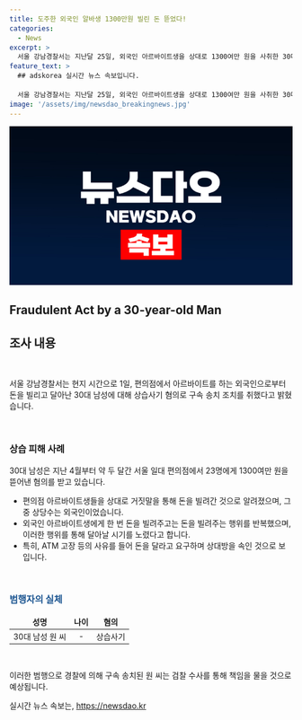 ```yaml
---
title: 도주한 외국인 알바생 1300만원 빌린 돈 뜯었다!
categories:
  - News
excerpt: >
  서울 강남경찰서는 지난달 25일, 외국인 아르바이트생을 상대로 1300여만 원을 사취한 30대 남성을 상습사기 혐의로 검찰에 구속 송치했다고 1일 밝혔다. 해당 남성은 편의점에서 ATM 고장을 핑계로 접근해 돈을 빌린 후 달아났으며, 피해자 중 상당수가 외국인이었다.
feature_text: >
  ## adskorea 실시간 뉴스 속보입니다.

  서울 강남경찰서는 지난달 25일, 외국인 아르바이트생을 상대로 1300여만 원을 사취한 30대 남성을 상습사기 혐의로 검찰에 구속 송치했다고 1일 밝혔다. 해당 남성은 편의점에서 ATM 고장을 핑계로 접근해 돈을 빌린 후 달아났으며, 피해자 중 상당수가 외국인이었다.
image: '/assets/img/newsdao_breakingnews.jpg'
---
```


<p><img src="/assets/img/newsdao_breakingnews.jpg" alt="adskorea 속보" /></p>

<h2>Fraudulent Act by a 30-year-old Man</h2>

<h2 data-ke-size="size26">조사 내용</h2>

<p data-ke-size="size16">&nbsp;</p>

<p>서울 강남경찰서는 현지 시간으로 1일, 편의점에서 아르바이트를 하는 외국인으로부터 돈을 빌리고 달아난 30대 남성에 대해 상습사기 혐의로 구속 송치 조치를 취했다고 밝혔습니다.</p>

<p data-ke-size="size16">&nbsp;</p>

<h3>상습 피해 사례</h3>

<p data-ke-size="size16">30대 남성은 지난 4월부터 약 두 달간 서울 일대 편의점에서 23명에게 1300여만 원을 뜯어낸 혐의를 받고 있습니다. </p>

<ul>
<li>편의점 아르바이트생들을 상대로 거짓말을 통해 돈을 빌려간 것으로 알려졌으며, 그중 상당수는 외국인이었습니다.</li>
<li>외국인 아르바이트생에게 한 번 돈을 빌려주고는 돈을 빌려주는 행위를 반복했으며, 이러한 행위를 통해 달아날 시기를 노렸다고 합니다. </li>
<li>특히, ATM 고장 등의 사유를 들어 돈을 달라고 요구하며 상대방을 속인 것으로 보입니다.</li>
</ul>

<p data-ke-size="size16">&nbsp;</p>

<h3><b><span style="color: #1a5490;">범행자의 실체</span></b></h3>

<table>
<thead>
<tr>
<td style="text-align: center; height: 17px;"><b>성명</b></td>
<td style="text-align: center; height: 17px;"><b>나이</b></td>
<td style="text-align: center; height: 17px;"><b>혐의</b></td>
</tr>
</thead>
<tbody>
<tr>
<td style="text-align: center; height: 17px;">30대 남성 원 씨</td>
<td style="text-align: center; height: 17px;">-</td>
<td style="text-align: center; height: 17px;">상습사기</td>
</tr>
</tbody>
</table>

<p data-ke-size="size16">&nbsp;</p>

<p>이러한 범행으로 경찰에 의해 구속 송치된 원 씨는 검찰 수사를 통해 책임을 물을 것으로 예상됩니다.</p>
실시간 뉴스 속보는, <a href="https://newsdao.kr" rel="dofollow">https://newsdao.kr</a>


